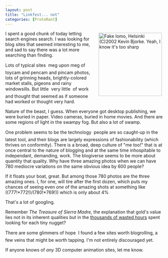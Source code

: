 ```yaml
---
layout: post
title: "Linkfest... not"
categories: [ProtoRant]
---
```

<a href="/photo/journal/Oops_0082.html"><img src="http://www.botzilla.com/bpix/Oops_0082.jpg" width=200 height=200 hspace=8 vspace=6 align="right" title="Fake lomo, Helsinki (C)2002 Kevin Bjorke. Yeah, I know it's too sharp" border=0></a>I spent a good chunk of today letting search engines search. I was looking for blog sites that seemed interesting to me, and sad to say there was a lot more searching than finding.

Lots of typical sites &#151; meg upon meg of toycam and pencam and pincam photos, lots of grinning heads, brightly-colored market stalls, pigeons and rainy windowsills. But little &#151; very little &#151; of work and thought that seemed as if someone had worked or thought very hard.

Nature of the beast, I guess. When everyone got desktop publishing, we were buried in paper. Video cameras, buried in home movies. And there are some regions of light in the swampy fog. But also a lot of swamp.

One problem seems to be the technology &#151; people are so caught-up in the latest tool, and their blogs are largely expressions of fashionability (which thrives on conformity). There is a broad, deep culture of "me too!" that is at once central to the nature of blogging and at the same time inhospitable to independant, demanding, work. The blogiverse seems to be more about quantity that quality. Why have three amazing photos when we can have 780 mediocre variations on the same obvious idea by 600 people?

If it floats your boat, great. But among those 780 photos are the three amazing ones. I, for one, will tire after the first dozen, which puts my chances of seeing even <i>one</i> of the amazing shots at something like ((777!*772!)/(780!*769!)) which is only about 4%

That's a lot of googling.

Remember <i>The Treasure of Sierra Madre,</i> the explanation that gold's value lies not in its inherent qualities but in the <a href="http://www.whysanity.net/monos/treasure.html" target="linkframe">thousands of wasted hours</a> spent looking for each tiny nugget?

There are some glimmers of hope &#151; I found a few sites worth blogrolling, a few veins that might be worth tapping. I'm not entirely discouraged yet.

If anyone knows of <i>any</i> 3D computer animation sites, let me know.


